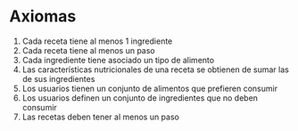 # Axiomas
1. Cada receta tiene al menos 1 ingrediente
2. Cada receta tiene al menos un paso
3. Cada ingrediente tiene asociado un tipo de alimento
4. Las características nutricionales de una receta se obtienen de sumar las de sus ingredientes
5. Los usuarios tienen un conjunto de alimentos que prefieren consumir
6. Los usuarios definen un conjunto de ingredientes que no deben consumir
7. Las recetas deben tener al menos un paso